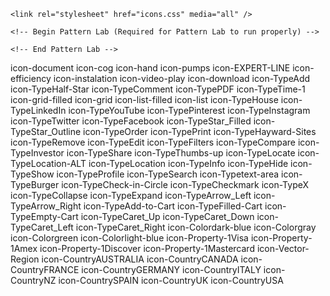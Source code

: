 
<!DOCTYPE html>
<html class="">
  <head>
    <title></title>
    <meta charset="UTF-8">
    <meta name="viewport" content="width=device-width" />

    <link rel="stylesheet" href="icons.css" media="all" />

    <!-- Begin Pattern Lab (Required for Pattern Lab to run properly) -->
    
    <!-- End Pattern Lab -->

  </head>
  <body class="">
    <span class="a-icon">
        <span class="icon-document a-icon__icon"><span class="path1"></span><span class="path2"></span><span class="path3"></span><span class="path4"></span><span class="path5"></span><span class="path6"></span><span class="path7"></span></span>
        <span class="a-icon__name">icon-document</span>
    </span>
    <span class="a-icon">
        <span class="icon-cog a-icon__icon"><span class="path1"></span></span>
        <span class="a-icon__name">icon-cog</span>
    </span>
    <span class="a-icon">
        <span class="icon-hand a-icon__icon"><span class="path1"></span></span>
        <span class="a-icon__name">icon-hand</span>
    </span>
    <span class="a-icon">
        <span class="icon-pumps a-icon__icon"><span class="path1"></span></span>
        <span class="a-icon__name">icon-pumps</span>
    </span>
    <span class="a-icon">
        <span class="icon-EXPERT-LINE a-icon__icon"><span class="path1"></span><span class="path2"></span><span class="path3"></span><span class="path4"></span><span class="path5"></span><span class="path6"></span><span class="path7"></span><span class="path8"></span><span class="path9"></span><span class="path10"></span><span class="path11"></span><span class="path12"></span></span>
        <span class="a-icon__name">icon-EXPERT-LINE</span>
    </span>
    <span class="a-icon">
        <span class="icon-efficiency a-icon__icon"><span class="path1"></span></span>
        <span class="a-icon__name">icon-efficiency</span>
    </span>
    <span class="a-icon">
        <span class="icon-instalation a-icon__icon"><span class="path1"></span></span>
        <span class="a-icon__name">icon-instalation</span>
    </span>
    <span class="a-icon">
        <span class="icon-video-play a-icon__icon"><span class="path1"></span><span class="path2"></span></span>
        <span class="a-icon__name">icon-video-play</span>
    </span>
    <span class="a-icon">
        <span class="icon-download a-icon__icon"><span class="path1"></span><span class="path2"></span></span>
        <span class="a-icon__name">icon-download</span>
    </span>
    <span class="a-icon">
        <span class="icon-TypeAdd a-icon__icon"><span class="path1"></span><span class="path2"></span></span>
        <span class="a-icon__name">icon-TypeAdd</span>
    </span>
    <span class="a-icon">
        <span class="icon-TypeHalf-Star a-icon__icon"><span class="path1"></span></span>
        <span class="a-icon__name">icon-TypeHalf-Star</span>
    </span>
    <span class="a-icon">
        <span class="icon-TypeComment a-icon__icon"><span class="path1"></span></span>
        <span class="a-icon__name">icon-TypeComment</span>
    </span>
    <span class="a-icon">
        <span class="icon-TypePDF a-icon__icon"><span class="path1"></span><span class="path2"></span><span class="path3"></span><span class="path4"></span></span>
        <span class="a-icon__name">icon-TypePDF</span>
    </span>
    <span class="a-icon">
        <span class="icon-TypeTime-1 a-icon__icon"><span class="path1"></span><span class="path2"></span></span>
        <span class="a-icon__name">icon-TypeTime-1</span>
    </span>
    <span class="a-icon">
        <span class="icon-grid-filled a-icon__icon"><span class="path1"></span><span class="path2"></span><span class="path3"></span><span class="path4"></span></span>
        <span class="a-icon__name">icon-grid-filled</span>
    </span>
    <span class="a-icon">
        <span class="icon-grid a-icon__icon"><span class="path1"></span></span>
        <span class="a-icon__name">icon-grid</span>
    </span>
    <span class="a-icon">
        <span class="icon-list-filled a-icon__icon"><span class="path1"></span><span class="path2"></span><span class="path3"></span><span class="path4"></span><span class="path5"></span><span class="path6"></span></span>
        <span class="a-icon__name">icon-list-filled</span>
    </span>
    <span class="a-icon">
        <span class="icon-list a-icon__icon"><span class="path1"></span><span class="path2"></span><span class="path3"></span><span class="path4"></span><span class="path5"></span><span class="path6"></span></span>
        <span class="a-icon__name">icon-list</span>
    </span>
    <span class="a-icon">
        <span class="icon-TypeHouse a-icon__icon"><span class="path1"></span></span>
        <span class="a-icon__name">icon-TypeHouse</span>
    </span>
    <span class="a-icon">
        <span class="icon-TypeLinkedIn a-icon__icon"><span class="path1"></span></span>
        <span class="a-icon__name">icon-TypeLinkedIn</span>
    </span>
    <span class="a-icon">
        <span class="icon-TypeYouTube a-icon__icon"><span class="path1"></span></span>
        <span class="a-icon__name">icon-TypeYouTube</span>
    </span>
    <span class="a-icon">
        <span class="icon-TypePinterest a-icon__icon"><span class="path1"></span></span>
        <span class="a-icon__name">icon-TypePinterest</span>
    </span>
    <span class="a-icon">
        <span class="icon-TypeInstagram a-icon__icon"><span class="path1"></span></span>
        <span class="a-icon__name">icon-TypeInstagram</span>
    </span>
    <span class="a-icon">
        <span class="icon-TypeTwitter a-icon__icon"><span class="path1"></span></span>
        <span class="a-icon__name">icon-TypeTwitter</span>
    </span>
    <span class="a-icon">
        <span class="icon-TypeFacebook a-icon__icon"><span class="path1"></span></span>
        <span class="a-icon__name">icon-TypeFacebook</span>
    </span>
    <span class="a-icon">
        <span class="icon-TypeStar_Filled a-icon__icon"><span class="path1"></span></span>
        <span class="a-icon__name">icon-TypeStar_Filled</span>
    </span>
    <span class="a-icon">
        <span class="icon-TypeStar_Outline a-icon__icon"><span class="path1"></span></span>
        <span class="a-icon__name">icon-TypeStar_Outline</span>
    </span>
    <span class="a-icon">
        <span class="icon-TypeOrder a-icon__icon"><span class="path1"></span></span>
        <span class="a-icon__name">icon-TypeOrder</span>
    </span>
    <span class="a-icon">
        <span class="icon-TypePrint a-icon__icon"><span class="path1"></span><span class="path2"></span><span class="path3"></span><span class="path4"></span></span>
        <span class="a-icon__name">icon-TypePrint</span>
    </span>
    <span class="a-icon">
        <span class="icon-TypeHayward-Sites a-icon__icon"><span class="path1"></span><span class="path2"></span><span class="path3"></span></span>
        <span class="a-icon__name">icon-TypeHayward-Sites</span>
    </span>
    <span class="a-icon">
        <span class="icon-TypeRemove a-icon__icon"><span class="path1"></span><span class="path2"></span><span class="path3"></span><span class="path4"></span></span>
        <span class="a-icon__name">icon-TypeRemove</span>
    </span>
    <span class="a-icon">
        <span class="icon-TypeEdit a-icon__icon"><span class="path1"></span><span class="path2"></span></span>
        <span class="a-icon__name">icon-TypeEdit</span>
    </span>
    <span class="a-icon">
        <span class="icon-TypeFilters a-icon__icon"><span class="path1"></span><span class="path2"></span><span class="path3"></span></span>
        <span class="a-icon__name">icon-TypeFilters</span>
    </span>
    <span class="a-icon">
        <span class="icon-TypeCompare a-icon__icon"><span class="path1"></span></span>
        <span class="a-icon__name">icon-TypeCompare</span>
    </span>
    <span class="a-icon">
        <span class="icon-TypeInvestor a-icon__icon"><span class="path1"></span></span>
        <span class="a-icon__name">icon-TypeInvestor</span>
    </span>
    <span class="a-icon">
        <span class="icon-TypeShare a-icon__icon"><span class="path1"></span></span>
        <span class="a-icon__name">icon-TypeShare</span>
    </span>
    <span class="a-icon">
        <span class="icon-TypeThumbs-up a-icon__icon"><span class="path1"></span></span>
        <span class="a-icon__name">icon-TypeThumbs-up</span>
    </span>
    <span class="a-icon">
        <span class="icon-TypeLocate a-icon__icon"><span class="path1"></span></span>
        <span class="a-icon__name">icon-TypeLocate</span>
    </span>
    <span class="a-icon">
        <span class="icon-TypeLocation-ALT a-icon__icon"><span class="path1"></span></span>
        <span class="a-icon__name">icon-TypeLocation-ALT</span>
    </span>
    <span class="a-icon">
        <span class="icon-TypeLocation a-icon__icon"><span class="path1"></span><span class="path2"></span><span class="path3"></span></span>
        <span class="a-icon__name">icon-TypeLocation</span>
    </span>
    <span class="a-icon">
        <span class="icon-TypeInfo a-icon__icon"><span class="path1"></span></span>
        <span class="a-icon__name">icon-TypeInfo</span>
    </span>
    <span class="a-icon">
        <span class="icon-TypeHide a-icon__icon"><span class="path1"></span></span>
        <span class="a-icon__name">icon-TypeHide</span>
    </span>
    <span class="a-icon">
        <span class="icon-TypeShow a-icon__icon"><span class="path1"></span></span>
        <span class="a-icon__name">icon-TypeShow</span>
    </span>
    <span class="a-icon">
        <span class="icon-TypeProfile a-icon__icon"><span class="path1"></span></span>
        <span class="a-icon__name">icon-TypeProfile</span>
    </span>
    <span class="a-icon">
        <span class="icon-TypeSearch a-icon__icon"><span class="path1"></span></span>
        <span class="a-icon__name">icon-TypeSearch</span>
    </span>
    <span class="a-icon">
        <span class="icon-Typetext-area a-icon__icon"><span class="path1"></span></span>
        <span class="a-icon__name">icon-Typetext-area</span>
    </span>
    <span class="a-icon">
        <span class="icon-TypeBurger a-icon__icon"><span class="path1"></span></span>
        <span class="a-icon__name">icon-TypeBurger</span>
    </span>
    <span class="a-icon">
        <span class="icon-TypeCheck-in-Circle a-icon__icon"><span class="path1"></span><span class="path2"></span></span>
        <span class="a-icon__name">icon-TypeCheck-in-Circle</span>
    </span>
    <span class="a-icon">
        <span class="icon-TypeCheckmark a-icon__icon"><span class="path1"></span></span>
        <span class="a-icon__name">icon-TypeCheckmark</span>
    </span>
    <span class="a-icon">
        <span class="icon-TypeX a-icon__icon"><span class="path1"></span></span>
        <span class="a-icon__name">icon-TypeX</span>
    </span>
    <span class="a-icon">
        <span class="icon-TypeCollapse a-icon__icon"><span class="path1"></span></span>
        <span class="a-icon__name">icon-TypeCollapse</span>
    </span>
    <span class="a-icon">
        <span class="icon-TypeExpand a-icon__icon"><span class="path1"></span></span>
        <span class="a-icon__name">icon-TypeExpand</span>
    </span>
    <span class="a-icon">
        <span class="icon-TypeArrow_Left a-icon__icon"><span class="path1"></span></span>
        <span class="a-icon__name">icon-TypeArrow_Left</span>
    </span>
    <span class="a-icon">
        <span class="icon-TypeArrow_Right a-icon__icon"><span class="path1"></span></span>
        <span class="a-icon__name">icon-TypeArrow_Right</span>
    </span>
    <span class="a-icon">
        <span class="icon-TypeAdd-to-Cart a-icon__icon"><span class="path1"></span><span class="path2"></span><span class="path3"></span></span>
        <span class="a-icon__name">icon-TypeAdd-to-Cart</span>
    </span>
    <span class="a-icon">
        <span class="icon-TypeFilled-Cart a-icon__icon"><span class="path1"></span><span class="path2"></span><span class="path3"></span></span>
        <span class="a-icon__name">icon-TypeFilled-Cart</span>
    </span>
    <span class="a-icon">
        <span class="icon-TypeEmpty-Cart a-icon__icon"><span class="path1"></span></span>
        <span class="a-icon__name">icon-TypeEmpty-Cart</span>
    </span>
    <span class="a-icon">
        <span class="icon-TypeCaret_Up a-icon__icon"><span class="path1"></span></span>
        <span class="a-icon__name">icon-TypeCaret_Up</span>
    </span>
    <span class="a-icon">
        <span class="icon-TypeCaret_Down a-icon__icon"><span class="path1"></span></span>
        <span class="a-icon__name">icon-TypeCaret_Down</span>
    </span>
    <span class="a-icon">
        <span class="icon-TypeCaret_Left a-icon__icon"><span class="path1"></span></span>
        <span class="a-icon__name">icon-TypeCaret_Left</span>
    </span>
    <span class="a-icon">
        <span class="icon-TypeCaret_Right a-icon__icon"><span class="path1"></span></span>
        <span class="a-icon__name">icon-TypeCaret_Right</span>
    </span>
    <span class="a-icon">
        <span class="icon-Colordark-blue a-icon__icon"><span class="path1"></span><span class="path2"></span></span>
        <span class="a-icon__name">icon-Colordark-blue</span>
    </span>
    <span class="a-icon">
        <span class="icon-Colorgray a-icon__icon"><span class="path1"></span><span class="path2"></span></span>
        <span class="a-icon__name">icon-Colorgray</span>
    </span>
    <span class="a-icon">
        <span class="icon-Colorgreen a-icon__icon"><span class="path1"></span><span class="path2"></span></span>
        <span class="a-icon__name">icon-Colorgreen</span>
    </span>
    <span class="a-icon">
        <span class="icon-Colorlight-blue a-icon__icon"><span class="path1"></span><span class="path2"></span></span>
        <span class="a-icon__name">icon-Colorlight-blue</span>
    </span>
    <span class="a-icon">
        <span class="icon-Property-1Visa a-icon__icon"><span class="path1"></span><span class="path2"></span><span class="path3"></span></span>
        <span class="a-icon__name">icon-Property-1Visa</span>
    </span>
    <span class="a-icon">
        <span class="icon-Property-1Amex a-icon__icon"><span class="path1"></span><span class="path2"></span><span class="path3"></span></span>
        <span class="a-icon__name">icon-Property-1Amex</span>
    </span>
    <span class="a-icon">
        <span class="icon-Property-1Discover a-icon__icon"><span class="path1"></span><span class="path2"></span><span class="path3"></span><span class="path4"></span><span class="path5"></span></span>
        <span class="a-icon__name">icon-Property-1Discover</span>
    </span>
    <span class="a-icon">
        <span class="icon-Property-1Mastercard a-icon__icon"><span class="path1"></span><span class="path2"></span><span class="path3"></span><span class="path4"></span><span class="path5"></span></span>
        <span class="a-icon__name">icon-Property-1Mastercard</span>
    </span>
    <span class="a-icon">
        <span class="icon-Vector-Region a-icon__icon"><span class="path1"></span></span>
        <span class="a-icon__name">icon-Vector-Region</span>
    </span>
    <span class="a-icon">
        <span class="icon-CountryAUSTRALIA a-icon__icon"><span class="path1"></span><span class="path2"></span><span class="path3"></span><span class="path4"></span><span class="path5"></span><span class="path6"></span><span class="path7"></span><span class="path8"></span><span class="path9"></span><span class="path10"></span><span class="path11"></span></span>
        <span class="a-icon__name">icon-CountryAUSTRALIA</span>
    </span>
    <span class="a-icon">
        <span class="icon-CountryCANADA a-icon__icon"><span class="path1"></span><span class="path2"></span><span class="path3"></span><span class="path4"></span></span>
        <span class="a-icon__name">icon-CountryCANADA</span>
    </span>
    <span class="a-icon">
        <span class="icon-CountryFRANCE a-icon__icon"><span class="path1"></span><span class="path2"></span><span class="path3"></span></span>
        <span class="a-icon__name">icon-CountryFRANCE</span>
    </span>
    <span class="a-icon">
        <span class="icon-CountryGERMANY a-icon__icon"><span class="path1"></span><span class="path2"></span><span class="path3"></span></span>
        <span class="a-icon__name">icon-CountryGERMANY</span>
    </span>
    <span class="a-icon">
        <span class="icon-CountryITALY a-icon__icon"><span class="path1"></span><span class="path2"></span><span class="path3"></span></span>
        <span class="a-icon__name">icon-CountryITALY</span>
    </span>
    <span class="a-icon">
        <span class="icon-CountryNZ a-icon__icon"><span class="path1"></span><span class="path2"></span><span class="path3"></span><span class="path4"></span><span class="path5"></span><span class="path6"></span><span class="path7"></span><span class="path8"></span><span class="path9"></span></span>
        <span class="a-icon__name">icon-CountryNZ</span>
    </span>
    <span class="a-icon">
        <span class="icon-CountrySPAIN a-icon__icon"><span class="path1"></span><span class="path2"></span><span class="path3"></span><span class="path4"></span><span class="path5"></span><span class="path6"></span><span class="path7"></span><span class="path8"></span><span class="path9"></span><span class="path10"></span><span class="path11"></span><span class="path12"></span><span class="path13"></span><span class="path14"></span><span class="path15"></span><span class="path16"></span><span class="path17"></span><span class="path18"></span><span class="path19"></span><span class="path20"></span><span class="path21"></span><span class="path22"></span><span class="path23"></span><span class="path24"></span><span class="path25"></span><span class="path26"></span><span class="path27"></span><span class="path28"></span><span class="path29"></span></span>
        <span class="a-icon__name">icon-CountrySPAIN</span>
    </span>
    <span class="a-icon">
        <span class="icon-CountryUK a-icon__icon"><span class="path1"></span><span class="path2"></span><span class="path3"></span><span class="path4"></span><span class="path5"></span><span class="path6"></span><span class="path7"></span><span class="path8"></span><span class="path9"></span><span class="path10"></span><span class="path11"></span><span class="path12"></span><span class="path13"></span><span class="path14"></span></span>
        <span class="a-icon__name">icon-CountryUK</span>
    </span>
    <span class="a-icon">
        <span class="icon-CountryUSA a-icon__icon"><span class="path1"></span><span class="path2"></span><span class="path3"></span><span class="path4"></span><span class="path5"></span><span class="path6"></span></span>
        <span class="a-icon__name">icon-CountryUSA</span>
    </span>

<!--DO NOT REMOVE-->
<script type="text/json" id="pl-pattern-data-footer" class="pl-js-pattern-data">
  {"cssEnabled":false,"patternLineageExists":false,"patternLineages":[],"lineage":[],"patternLineageRExists":false,"patternLineagesR":[],"lineageR":[],"patternLineageEExists":false,"patternDesc":"<p>This contains the styling of icons that can be used throughout the interface, which contains:</p>\n<ul>\n<li>All imported icons</li>\n</ul>\n","patternBreadcrumb":{"patternType":"atoms","patternSubtype":"iconography"},"patternExtension":"hbs","patternName":"Icons","patternPartial":"atoms-icons","patternState":"","patternEngineName":"handlebars","extraOutput":{}}
</script>

<script>
  window.patternData = {"cssEnabled":false,"patternLineageExists":false,"patternLineages":[],"lineage":[],"patternLineageRExists":false,"patternLineagesR":[],"lineageR":[],"patternLineageEExists":false,"patternDesc":"<p>This contains the styling of icons that can be used throughout the interface, which contains:</p>\n<ul>\n<li>All imported icons</li>\n</ul>\n","patternBreadcrumb":{"patternType":"atoms","patternSubtype":"iconography"},"patternExtension":"hbs","patternName":"Icons","patternPartial":"atoms-icons","patternState":"","patternEngineName":"handlebars","extraOutput":{}};
</script>

<script>
  /*!
   * scriptLoader - v0.1
   *
   * Copyright (c) 2014 Dave Olsen, http://dmolsen.com
   * Licensed under the MIT license
   *
   */

  var scriptLoader = {

    run: function(js,cb,target) {
      var s  = document.getElementById(target+'-'+cb);
      for (var i = 0; i < js.length; i++) {
        var src = (typeof js[i] != 'string') ? js[i].src : js[i];
        var c   = document.createElement('script');
        c.src   = '../../'+src+'?'+cb;
        if (typeof js[i] != 'string') {
          if (js[i].dep !== undefined) {
            c.onload = function(dep,cb,target) {
              return function() {
                scriptLoader.run(dep,cb,target);
              }
            }(js[i].dep,cb,target);
          }
        }
        s.parentNode.insertBefore(c,s);
      }
    }

  }
</script>

<!-- <script id="pl-js-polyfill-insert-1685437486501">
  (function() {
    if (self != top) {
      var cb = '1685437486501';
      var js = [];
      scriptLoader.run(js,cb,'pl-js-polyfill-insert');
    }
  })();
</script> -->


<!-- <script type="module">
  // always load Pattern-specific JS so UI like accordions, etc can continue to work even when viewed as a standalone HTML page
  import('../../styleguide/js/patternlab-pattern.modern.js');
</script>

<script id="pl-js-insert-1685437486501" nomodule>
  /*! loadJS: load a JS file asynchronously. [c]2014 @scottjehl, Filament Group, Inc. (Based on http://goo.gl/REQGQ by Paul Irish). Licensed MIT */
  !function(e){var t=function(t,n){"use strict";var o=e.document.getElementsByTagName("script")[0],r=e.document.createElement("script");return r.src=t,r.async=!0,o.parentNode.insertBefore(r,o),n&&"function"==typeof n&&(r.onload=n),r};"undefined"!=typeof module?module.exports=t:e.loadJS=t}("undefined"!=typeof global?global:this);

  // always load Pattern-specific JS so UI like accordions, etc can continue to work even when viewed as a standalone HTML page
  loadJS('../../styleguide/js/patternlab-pattern.js');
</script> -->

<!-- <script src="../../assets/scripts/lib.js" media="all"></script>
<script src="../../assets/scripts/app.js" media="all"></script> -->
</body>
</html>

